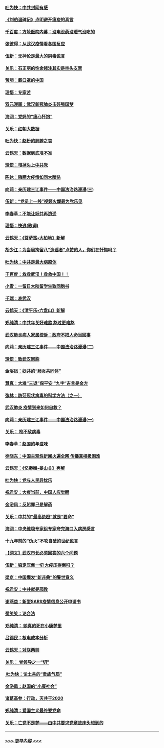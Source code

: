 #### [吐为快：中共封网有感](../pages/nsc993/n11852575.md?t=02081233) 
#### [《刘伯温碑记》点明避开瘟疫的真言](../pages/nsc993/n11852128.md?t=02081233) 
#### [千百度：方舱医院内幕：没电没药没暖气没吃的](../pages/nsc993/n11850211.md?t=02081233) 
#### [张彼得：从武汉疫情看各国反应](../pages/nsc993/n11850102.md?t=02081233) 
#### [伍新：无神论是最大的阴毒谎言](../pages/nsc993/n11846129.md?t=02081233) 
#### [关乐：石正丽的性命赌注其实是空头支票](../pages/nsc993/n11846109.md?t=02081233) 
#### [苦胆：戴口罩的中国](../pages/nsc993/n11845576.md?t=02081233) 
#### [理悟：专家苦](../pages/nsc993/n11845564.md?t=02081233) 
#### [双元漫画：武汉新冠肺炎击碎强国梦](../pages/nsc993/n11843320.md?t=02081233) 
#### [海网：党妈的“瘟心怀抱”](../pages/nsc993/n11840740.md?t=02081233) 
#### [关乐：红朝大数据](../pages/nsc993/n11840675.md?t=02081233) 
#### [吐为快：赵粉的肺腑之哀](../pages/nsc993/n11840618.md?t=02081233) 
#### [云鹤天：数据到底准不准](../pages/nsc993/n11840325.md?t=02081233) 
#### [理悟：甩掉头上中共党](../pages/nsc993/n11838826.md?t=02081233) 
#### [陈达：隐瞒大疫情如同大暗杀](../pages/nsc993/n11838771.md?t=02081233) 
#### [向莉：亲历建三江事件——中国法治路漫漫(三)](../pages/nsc993/n11831825.md?t=02081233) 
#### [伍新：“党员上一线”视频火爆最为党乐见](../pages/nsc993/n11838200.md?t=02081233) 
#### [李春草：不能让妖共再逍遥](../pages/nsc993/n11838102.md?t=02081233) 
#### [理悟：快逃(歌词)](../pages/nsc993/n11838083.md?t=02081233) 
#### [云鹤天：《菩萨蛮▪大柏地》新解](../pages/nsc993/n11838059.md?t=02081233) 
#### [胡少江：为当局拘留八“造谣者”点赞的人，你们在忏悔吗？](../pages/nsc993/n11836801.md?t=02081233) 
#### [吐为快：中共是最大病原体](../pages/nsc993/n11836748.md?t=02081233) 
#### [千百度：救救武汉！救救中国！！](../pages/nsc993/n11836145.md?t=02081233) 
#### [小雪：一留日大陆留学生致同胞书](../pages/nsc993/n11834624.md?t=02081233) 
#### [千瑞：哀武汉](../pages/nsc993/n11833647.md?t=02081233) 
#### [云鹤天：《清平乐▪六盘山》新解](../pages/nsc993/n11833611.md?t=02081233) 
#### [郑纯清：中共年关好难熬 熬过更难熬](../pages/nsc993/n11833489.md?t=02081233) 
#### [武汉肺炎病人家属控诉：政府不把人命当回事](../pages/nsc993/n11833205.md?t=02081233) 
#### [向莉：亲历建三江事件——中国法治路漫漫(二)](../pages/nsc993/n11829102.md?t=02081233) 
#### [理悟：致武汉同胞](../pages/nsc993/n11831522.md?t=02081233) 
#### [金浴凤：妖共的“肺炎共同体”](../pages/nsc993/n11829448.md?t=02081233) 
#### [慧真：大难“三退”保平安 “九字”吉言是金方](../pages/nsc993/n11829501.md?t=02081233) 
#### [张林：防范冠状病毒的科学方法（之一）](../pages/nsc993/n11828618.md?t=02081233) 
#### [武汉肺炎 疫情到来如何自救？](../pages/nsc993/n11827632.md?t=02081233) 
#### [向莉：亲历建三江事件——中国法治路漫漫(一)](../pages/nsc993/n11827190.md?t=02081233) 
#### [关乐： 枪不敌病毒](../pages/nsc993/n11826746.md?t=02081233) 
#### [李春草：赵国的年滋味](../pages/nsc993/n11826321.md?t=02081233) 
#### [徐晓东：中国主观性新闻火遍全网 传播真相极困难](../pages/nsc993/n11826508.md?t=02081233) 
#### [云鹤天：《忆秦娥▪娄山关》再解](../pages/nsc993/n11824682.md?t=02081233) 
#### [吐为快：党与人民异忧乐](../pages/nsc993/n11824660.md?t=02081233) 
#### [祝君安：大疫当前，中国人应觉醒](../pages/nsc993/n11821946.md?t=02081233) 
#### [金浴凤：反躬罪己是解药](../pages/nsc993/n11820280.md?t=02081233) 
#### [关乐：中共的“最高绝密”就是“要命”](../pages/nsc993/n11816946.md?t=02081233) 
#### [海网：中央维稳专家组专家夸完海口入病房感言](../pages/nsc993/n11815138.md?t=02081233) 
#### [十九年前的“伪火”不攻自破的世纪谎言](../pages/nsc993/n11813238.md?t=02081233) 
#### [【网文】武汉市长必须回答的六个问题](../pages/nsc993/n11813848.md?t=02081233) 
#### [伍新：稳定压倒一切 大疫压得倒吗？](../pages/nsc993/n11812634.md?t=02081233) 
#### [梁京：中国爆发“新非典”的警世意义](../pages/nsc993/n11812554.md?t=02081233) 
#### [祝君安：中共就是邪教](../pages/nsc993/n11812431.md?t=02081233) 
#### [谢燕益：新型SARS疫情信息公开申请书](../pages/nsc993/n11808840.md?t=02081233) 
#### [蜀笑笑：论合法](../pages/nsc993/n11808064.md?t=02081233) 
#### [郑纯清： 她真的死在小康梦里](../pages/nsc993/n11806623.md?t=02081233) 
#### [吕锡民：核电成本分析](../pages/nsc993/n11806284.md?t=02081233) 
#### [云鹤天：对联两则](../pages/nsc993/n11805957.md?t=02081233) 
#### [关乐： 党领导之一“切”](../pages/nsc993/n11804505.md?t=02081233) 
#### [ 吐为快：论土共的“贵族气质”](../pages/nsc993/n11804490.md?t=02081233) 
#### [金浴凤：赵国的“小康社会”](../pages/nsc993/n11804452.md?t=02081233) 
#### [诸葛高参：行动，灭共于2020](../pages/nsc993/n11804120.md?t=02081233) 
#### [郑纯清：爱国主义最终要党命](../pages/nsc993/n11802197.md?t=02081233) 
#### [关乐：亡党不是梦——由中共要求党章放床头想到的](../pages/nsc993/n11802156.md?t=02081233) 

----
#### [ >>> 更早内容 <<< ](../indexes/nsc993-earlier.md)
